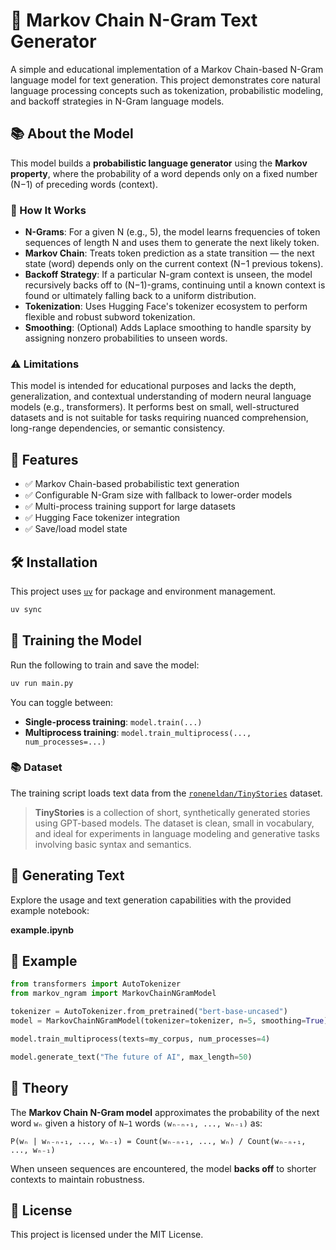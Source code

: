 # 🔁 Markov Chain N-Gram Text Generator

A simple and educational implementation of a Markov Chain-based N-Gram language model for text generation. This project demonstrates core natural language processing concepts such as tokenization, probabilistic modeling, and backoff strategies in N-Gram language models.

## 📚 About the Model

This model builds a **probabilistic language generator** using the **Markov property**, where the probability of a word depends only on a fixed number (N−1) of preceding words (context).

### 🔢 How It Works

- **N-Grams**: For a given N (e.g., 5), the model learns frequencies of token sequences of length N and uses them to generate the next likely token.
- **Markov Chain**: Treats token prediction as a state transition — the next state (word) depends only on the current context (N−1 previous tokens).
- **Backoff Strategy**: If a particular N-gram context is unseen, the model recursively backs off to (N−1)-grams, continuing until a known context is found or ultimately falling back to a uniform distribution.
- **Tokenization**: Uses Hugging Face's tokenizer ecosystem to perform flexible and robust subword tokenization.
- **Smoothing**: (Optional) Adds Laplace smoothing to handle sparsity by assigning nonzero probabilities to unseen words.

### ⚠️ Limitations

This model is intended for educational purposes and lacks the depth, generalization, and contextual understanding of modern neural language models (e.g., transformers). It performs best on small, well-structured datasets and is not suitable for tasks requiring nuanced comprehension, long-range dependencies, or semantic consistency.

## 🚀 Features

- ✅ Markov Chain-based probabilistic text generation
- ✅ Configurable N-Gram size with fallback to lower-order models
- ✅ Multi-process training support for large datasets
- ✅ Hugging Face tokenizer integration
- ✅ Save/load model state

## 🛠️ Installation

This project uses [`uv`](https://github.com/astral-sh/uv) for package and environment management.

```bash
uv sync
```

## 🧠 Training the Model

Run the following to train and save the model:

```bash
uv run main.py
```

You can toggle between:
- **Single-process training**: `model.train(...)`
- **Multiprocess training**: `model.train_multiprocess(..., num_processes=...)`

### 📚 Dataset

The training script loads text data from the [`roneneldan/TinyStories`](https://huggingface.co/datasets/roneneldan/TinyStories) dataset.

> **TinyStories** is a collection of short, synthetically generated stories using GPT-based models. The dataset is clean, small in vocabulary, and ideal for experiments in language modeling and generative tasks involving basic syntax and semantics.

## 🧪 Generating Text

Explore the usage and text generation capabilities with the provided example notebook:

**example.ipynb**

## 🧾 Example

```python
from transformers import AutoTokenizer
from markov_ngram import MarkovChainNGramModel

tokenizer = AutoTokenizer.from_pretrained("bert-base-uncased")
model = MarkovChainNGramModel(tokenizer=tokenizer, n=5, smoothing=True)

model.train_multiprocess(texts=my_corpus, num_processes=4)

model.generate_text("The future of AI", max_length=50)
```

## 📘 Theory

The **Markov Chain N-Gram model** approximates the probability of the next word `wₙ` given a history of `N−1` words `(wₙ₋ₙ₊₁, ..., wₙ₋₁)` as:

`P(wₙ | wₙ₋ₙ₊₁, ..., wₙ₋₁) = Count(wₙ₋ₙ₊₁, ..., wₙ) / Count(wₙ₋ₙ₊₁, ..., wₙ₋₁)`

When unseen sequences are encountered, the model **backs off** to shorter contexts to maintain robustness.

## 📝 License

This project is licensed under the MIT License.
